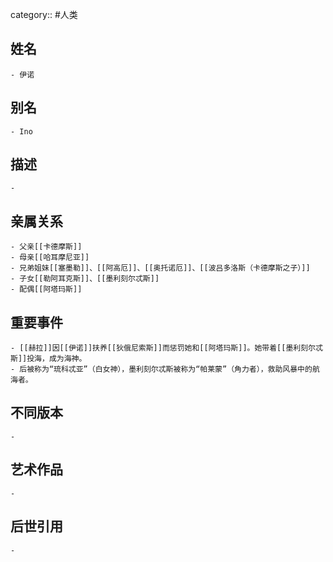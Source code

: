 category:: #人类
## 姓名
	- 伊诺
## 别名
	- Ino
## 描述
	-
## 亲属关系
	- 父亲[[卡德摩斯]]
	- 母亲[[哈耳摩尼亚]]
	- 兄弟姐妹[[塞墨勒]]、[[阿高厄]]、[[奥托诺厄]]、[[波吕多洛斯（卡德摩斯之子）]]
	- 子女[[勒阿耳克斯]]、[[墨利刻尔忒斯]]
	- 配偶[[阿塔玛斯]]
## 重要事件
	- [[赫拉]]因[[伊诺]]扶养[[狄俄尼索斯]]而惩罚她和[[阿塔玛斯]]。她带着[[墨利刻尔忒斯]]投海，成为海神。
	- 后被称为“琉科忒亚”（白女神），墨利刻尔忒斯被称为“帕莱蒙”（角力者），救助风暴中的航海者。
## 不同版本
	-
## 艺术作品
	-
## 后世引用
	-

